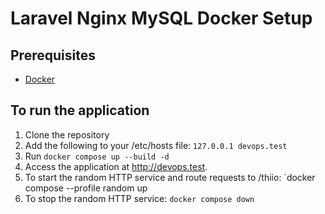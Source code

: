 # Laravel Nginx MySQL Docker Setup

## Prerequisites

- [Docker](https://www.docker.com/products/docker-desktop/)

## To run the application

1. Clone the repository
2. Add the following to your /etc/hosts file: `127.0.0.1 devops.test`
3. Run `docker compose up --build -d`
4. Access the application at http://devops.test.
5. To start the random HTTP service and route requests to /thiio: `docker compose --profile random up
6. To stop the random HTTP service: `docker compose down`

